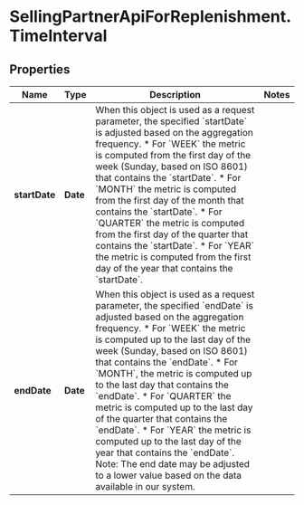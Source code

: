 # SellingPartnerApiForReplenishment.TimeInterval

## Properties

Name | Type | Description | Notes
------------ | ------------- | ------------- | -------------
**startDate** | **Date** | When this object is used as a request parameter, the specified &#x60;startDate&#x60; is adjusted based on the aggregation frequency.  * For &#x60;WEEK&#x60; the metric is computed from the first day of the week (Sunday, based on ISO 8601) that contains the &#x60;startDate&#x60;. * For &#x60;MONTH&#x60; the metric is computed from the first day of the month that contains the &#x60;startDate&#x60;. * For &#x60;QUARTER&#x60; the metric is computed from the first day of the quarter that contains the &#x60;startDate&#x60;. * For &#x60;YEAR&#x60; the metric is computed from the first day of the year that contains the &#x60;startDate&#x60;. | 
**endDate** | **Date** | When this object is used as a request parameter, the specified &#x60;endDate&#x60; is adjusted based on the aggregation frequency.  * For &#x60;WEEK&#x60; the metric is computed up to the last day of the week (Sunday, based on ISO 8601) that contains the &#x60;endDate&#x60;. * For &#x60;MONTH&#x60;, the metric is computed up to the last day that contains the &#x60;endDate&#x60;. * For &#x60;QUARTER&#x60; the metric is computed up to the last day of the quarter that contains the &#x60;endDate&#x60;. * For &#x60;YEAR&#x60; the metric is computed up to the last day of the year that contains the &#x60;endDate&#x60;.  Note: The end date may be adjusted to a lower value based on the data available in our system. | 


